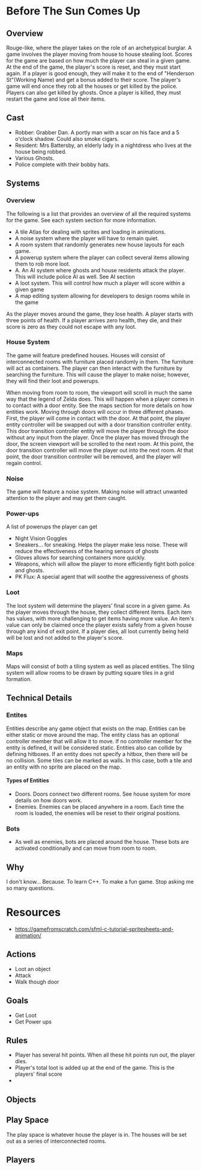# Before The Sun Comes Up

## Overview
Rouge-like, where the player takes on the role of an archetypical burglar. A game involves the player moving from house to house stealing loot. Scores for the game are based on how much the player can steal in a given game. At the end of the game, the player's score is reset, and they must start again. If a player is good enough, they will make it to the end of "Henderson St"(Working Name) and get a bonus added to their score. The player's game will end once they rob all the houses or get killed by the police. Players can also get killed by ghosts. Once a player is killed, they must restart the game and lose all their items.

## Cast

 * Robber: Grabber Dan. A portly man with a scar on his face and a 5 o'clock shadow. Could also smoke cigars.
 * Resident: Mrs Battersby, an elderly lady in a nightdress who lives at the house being robbed.
 * Various Ghosts.
 * Police complete with their bobby hats.

## Systems

### Overview
The following is a list that provides an overview of all the required systems for the game. See each system section for more information.

 * A tile Atlas for dealing with sprites and loading in animations.
 * A noise system where the player will have to remain quiet.
 * A room system that randomly generates new house layouts for each game. 
 * A powerup system where the player can collect several items allowing them to rob more loot. 
 * A. An AI system where ghosts and house residents attack the player. This will include police AI as well. See AI section
 * A loot system. This will control how much a player will score within a given game
 * A map editing system allowing for developers to design rooms while in the game

As the player moves around the game, they lose health. A player starts with three points of health. If a player arrives zero health, they die, and their score is zero as they could not escape with any loot.

### House System
The game will feature predefined houses. Houses will consist of interconnected rooms with furniture placed randomly in them. The furniture will act as containers. The player can then interact with the furniture by searching the furniture. This will cause the player to make noise; however, they will find their loot and powerups. 

When moving from room to room, the viewport will scroll in much the same way that the legend of Zelda does. This will happen when a player comes in to contact with a door entity. See the maps section for more details on how entities work. Moving through doors will occur in three different phases. First, the player will come in contact with the door. At that point, the player entity controller will be swapped out with a door transition controller entity. This door transition controller entity will move the player through the door without any input from the player. Once the player has moved through the door, the screen viewport will be scrolled to the next room. At this point, the door transition controller will move the player out into the next room. At that point, the door transition controller will be removed, and the player will regain control.

### Noise
The game will feature a noise system. Making noise will attract unwanted attention to the player and may get them caught.

### Power-ups
A list of powerups the player can get

 * Night Vision Goggles
 * Sneakers... for sneaking. Helps the player make less noise. These will reduce the effectiveness of the hearing sensors of ghosts
 * Gloves allows for searching containers more quickly.
 * Weapons, which will allow the player to more efficiently fight both police and ghosts.
 * PK Flux: A special agent that will soothe the aggressiveness of ghosts


### Loot
The loot system will determine the players' final score in a given game. As the player moves through the house, they collect different items. Each item has values, with more challenging to get items having more value. An item's value can only be claimed once the player exists safely from a given house through any kind of exit point. If a player dies, all loot currently being held will be lost and not added to the player's score.

### Maps
Maps will consist of both a tiling system as well as placed entities. The tiling system will allow rooms to be drawn by putting square tiles in a grid formation.

## Technical Details

### Entites
Entities describe any game object that exists on the map. Entities can be either static or move around the map. The entity class has an optional controller member that will allow it to move. If no controller member for the entity is defined, it will be considered static. Entities also can collide by defining hitboxes. If an entity does not specify a hitbox, then there will be no collision. Some tiles can be marked as walls. In this case, both a tile and an entity with no sprite are placed on the map.

#### Types of Entities
 * Doors. Doors connect two different rooms. See house system for more details on how doors work.
 * Enemies. Enemies can be placed anywhere in a room. Each time the room is loaded, the enemies will be reset to their original positions.

### Bots
 * As well as enemies, bots are placed around the house. These bots are activated conditionally and can move from room to room.

## Why
I don't know... Because. To learn C++. To make a fun game. Stop asking me so many questions.

# Resources
 * https://gamefromscratch.com/sfml-c-tutorial-spritesheets-and-animation/


## Actions 
 * Loot an object
 * Attack
 * Walk though door

## Goals 
 * Get Loot
 * Get Power ups

## Rules
 * Player has several hit points. When all these hit points run out, the player dies.
 * Player's total loot is added up at the end of the game. This is the players' final score
 * 

## Objects

## Play Space
The play space is whatever house the player is in. The houses will be set out as a series of interconnected rooms.

## Players
